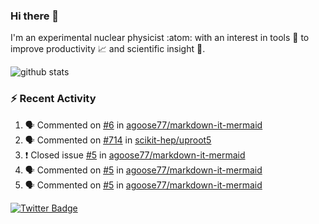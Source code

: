 ### Hi there 👋 

I'm an experimental nuclear physicist :atom: with an interest in tools :wrench: to improve productivity :chart_with_upwards_trend: and scientific insight :telescope:.

![github stats](https://github-readme-stats.vercel.app/api?username=agoose77&show_icons=true&hide_rank=true&hide_title=true&bg_color=30,e76445,904e95&text_color=efe3ec&icon_color=efe3ec)
<!--
**agoose77/agoose77** is a ✨ _special_ ✨ repository because its `README.md` (this file) appears on your GitHub profile.

Here are some ideas to get you started:

- 🔭 I’m currently working on ...
- 🌱 I’m currently learning ...
- 👯 I’m looking to collaborate on ...
- 🤔 I’m looking for help with ...
- 💬 Ask me about ...
- 📫 How to reach me: ...
- 😄 Pronouns: ...
- ⚡ Fun fact: ...
-->

### :zap: Recent Activity
<!--START_SECTION:activity-->
1. 🗣 Commented on [#6](https://github.com/agoose77/markdown-it-mermaid/issues/6) in [agoose77/markdown-it-mermaid](https://github.com/agoose77/markdown-it-mermaid)
2. 🗣 Commented on [#714](https://github.com/scikit-hep/uproot5/issues/714) in [scikit-hep/uproot5](https://github.com/scikit-hep/uproot5)
3. ❗️ Closed issue [#5](https://github.com/agoose77/markdown-it-mermaid/issues/5) in [agoose77/markdown-it-mermaid](https://github.com/agoose77/markdown-it-mermaid)
4. 🗣 Commented on [#5](https://github.com/agoose77/markdown-it-mermaid/issues/5) in [agoose77/markdown-it-mermaid](https://github.com/agoose77/markdown-it-mermaid)
5. 🗣 Commented on [#5](https://github.com/agoose77/markdown-it-mermaid/issues/5) in [agoose77/markdown-it-mermaid](https://github.com/agoose77/markdown-it-mermaid)
<!--END_SECTION:activity-->


[![Twitter Badge](https://img.shields.io/twitter/follow/agoose77?style=flat-square&logo=Twitter&logoColor=white&color=cornflowerblue)](https://twitter.com/agoose77)
